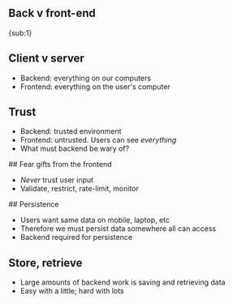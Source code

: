 ## Back v front-end
{sub:1}

## Client v server

- Backend: everything on our computers
- Frontend: everything on the user's computer

## Trust

- Backend: trusted environment
- Frontend: untrusted. Users can see *everything*
- What must backend be wary of?

## Fear gifts from the frontend

- *Never* trust user input
- Validate, restrict, rate-limit, monitor

## Persistence

- Users want same data on mobile, laptop, etc
- Therefore we must persist data somewhere all can access
- Backend required for persistence

## Store, retrieve

- Large amounts of backend work is saving and retrieving data
- Easy with a little; hard with lots

